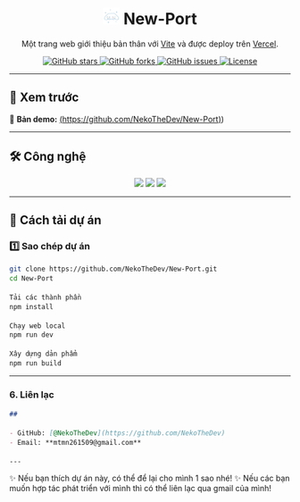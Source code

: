 <h1 align="center">
  <img src="./public/cute.jpg" alt="Logo" width="30" height="30">
  New-Port
</h1>



<p align="center">
  Một trang web giới thiệu bản thân với
  <a href="https://vite.dev/">Vite</a> và được deploy trên <a href="https://vercel.com/">Vercel</a>.
</p>

<p align="center">
  <a href="https://github.com/NekoTheDev/NTD-Portfolio/stargazers">
    <img src="https://img.shields.io/github/stars/NekoTheDev/NTD-Portfolio?style=social" alt="GitHub stars"/>
  </a>
  <a href="https://github.com/NekoTheDev/NTD-Portfolio/network/members">
    <img src="https://img.shields.io/github/forks/NekoTheDev/NTD-Portfolio?style=social" alt="GitHub forks"/>
  </a>
  <a href="https://github.com/NekoTheDev/NTD-Portfolio/issues">
    <img src="https://img.shields.io/github/issues/NekoTheDev/NTD-Portfolio" alt="GitHub issues"/>
  </a>
  <a href="./LICENSE">
    <img src="https://img.shields.io/github/license/NekoTheDev/NTD-Portfolio" alt="License"/>
  </a>
</p>

---

## 📸 Xem trước

🔗 **Bản demo:** [(https://github.com/NekoTheDev/New-Port)](https://new-port-ashen.vercel.app/))

---

## 🛠️ Công nghệ

<p align="center">
  <img src="https://img.icons8.com/?size=100&id=dJjTWMogzFzg&format=png&color=000000" width=40/>
  <img src="https://img.icons8.com/?size=100&id=123603&format=png&color=000000" width=40/>
  <img src="https://img.icons8.com/?size=100&id=4PiNHtUJVbLs&format=png&color=000000" width=40/>
</p>

---


## 🚀 Cách tải dự án

### 1️⃣ Sao chép dự án
```bash
git clone https://github.com/NekoTheDev/New-Port.git
cd New-Port

Tải các thành phần
npm install

Chạy web local
npm run dev

Xây dựng dản phẩm
npm run build
```

---

### 6. Liên lạc
```markdown
## 

- GitHub: [@NekoTheDev](https://github.com/NekoTheDev)  
- Email: **mtmn261509@gmail.com**

---
```
✨ Nếu bạn thích dự án này, có thể để lại cho mình 1 sao nhé!
✨ Nếu các bạn muốn hợp tác phát triển với mình thì có thể liên lạc qua gmail của mình!
```
